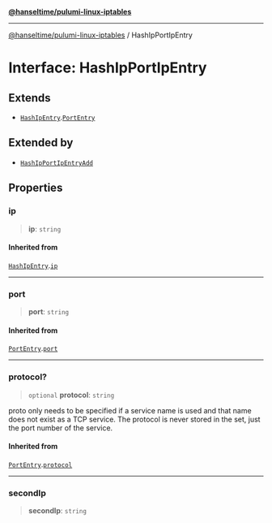 [**@hanseltime/pulumi-linux-iptables**](../README.md)

***

[@hanseltime/pulumi-linux-iptables](../README.md) / HashIpPortIpEntry

# Interface: HashIpPortIpEntry

## Extends

- [`HashIpEntry`](HashIpEntry.md).[`PortEntry`](PortEntry.md)

## Extended by

- [`HashIpPortIpEntryAdd`](HashIpPortIpEntryAdd.md)

## Properties

### ip

> **ip**: `string`

#### Inherited from

[`HashIpEntry`](HashIpEntry.md).[`ip`](HashIpEntry.md#ip)

***

### port

> **port**: `string`

#### Inherited from

[`PortEntry`](PortEntry.md).[`port`](PortEntry.md#port)

***

### protocol?

> `optional` **protocol**: `string`

proto only needs to be specified if a service name is used and that name does not exist as a TCP service. The protocol is never stored in the set, just the port number of the service.

#### Inherited from

[`PortEntry`](PortEntry.md).[`protocol`](PortEntry.md#protocol)

***

### secondIp

> **secondIp**: `string`
